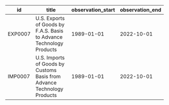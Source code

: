 | id      | title                                                                   | observation_start   | observation_end   |
|---------|-------------------------------------------------------------------------|---------------------|-------------------|
| EXP0007 | U.S. Exports of Goods by F.A.S. Basis to Advance Technology Products    | 1989-01-01          | 2022-10-01        |
| IMP0007 | U.S. Imports of Goods by Customs Basis from Advance Technology Products | 1989-01-01          | 2022-10-01        |